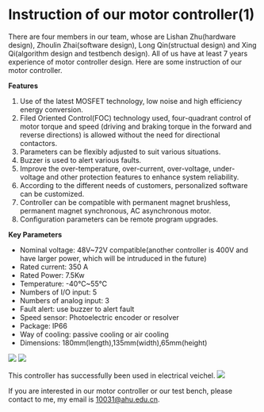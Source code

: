 # Instruction of our motor controller(1) #

There are four members in our team, whose are Lishan Zhu(hardware design), Zhoulin Zhai(software design), Long Qin(structual design) and Xing Qi(algorithm design and testbench design). All of us have at least 7 years experience of motor controller design. Here are some instruction of our motor controller.

**Features**

1. Use of the latest MOSFET technology, low noise and high efficiency energy conversion.
2. Filed Oriented Control(FOC) technology used, four-quadrant control of motor torque and speed (driving and braking torque in the forward and reverse directions) is allowed without the need for directional contactors.
3. Parameters can be flexibly adjusted to suit various situations.
4. Buzzer is used to alert various faults.
5. Improve the over-temperature, over-current, over-voltage, under-voltage and other protection features to enhance system reliability.
6. According to the different needs of customers, personalized software can be customized.
7. Controller can be compatible with permanent magnet brushless, permanent magnet synchronous, AC asynchronous motor.
8. Configuration parameters can be remote program upgrades.

**Key Parameters**

- Nominal voltage: 48V~72V compatible(another controller is 400V and have larger power, which will be intruduced in the future)
- Rated current: 350 A
- Rated Power: 7.5Kw
- Temperature: -40℃~55℃
- Numbers of I/O input: 5
- Numbers of analog input: 3
- Fault alert: use buzzer to alert fault
- Speed sensor: Photoelectric encoder or resolver
- Package: IP66
- Way of cooling: passive cooling or air cooling
- Dimensions: 180mm(length),135mm(width),65mm(height)

![](https://i.imgur.com/EGeLyLl.jpg)
![](https://i.imgur.com/iRlsA35.jpg)

This controller has successfully been used in electrical veichel.
![](https://i.imgur.com/CliJjvS.jpg)

If you are interested in our motor controller or our test bench, please contact to me, my email is 10031@ahu.edu.cn.
